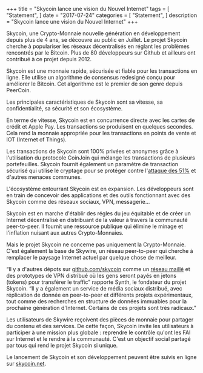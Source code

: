 +++ 
title = "Skycoin lance une vision du Nouvel Internet"
tags = [ 
  "Statement", 
] 
date = "2017-07-24" 
categories = [ 
  "Statement",
] 
description = "Skycoin lance une vision du Nouvel Internet" 
+++

Skycoin, une Crypto-Monnaie nouvelle génération en développement depuis plus de 4 ans, se découvre au public en Juillet. Le projet Skycoin cherche à populariser les réseaux décentralisés en réglant les problèmes rencontrés par le Bitcoin. Plus de 80 développeurs sur Github et ailleurs ont contribué à ce projet depuis 2012.

Skycoin est une monnaie rapide, sécurisée et fiable pour les transactions en ligne. Elle utilise un algorithme de consensus redesigné conçu pour améliorer le Bitcoin. Cet algorithme est le premier de son genre depuis PeerCoin.

Les principales caractéristiques de Skycoin sont sa vitesse, sa confidentialité, sa sécurité et son écosystème.

En terme de vitesse, Skycoin est en concurrence directe avec les cartes de crédit et Apple Pay. Les transactions se produisent en quelques secondes. Cela rend la monnaie appropriée pour les transactions en points de vente et IOT (Internet of Things).

Les transactions de Skycoin sont 100% privées et anonymes grâce à l'utilisation du protocole CoinJoin qui mélange les transactions de plusieurs portefeuilles.  Skycoin fournit également un paramètre de transaction sécurisé qui utilise le cryptage pour se protéger contre l'[attaque des 51%](https://fr.wikipedia.org/wiki/Attaque_des_51%25) et d'autres menaces communes.

L'écosystème entourrant Skycoin est en expansion. Les développeurs sont en train de concevoir des applications et des outils fonctionnant avec des Skycoin comme des réseaux sociaux, VPN, messagerie... 

Skycoin est en marche d'établir des régles du jeu équitable et de créer un Internet décentralisé en distribuant de la valeur à travers la communauté peer-to-peer. Il fournit une ressource publique qui élimine le minage et l'inflation nuisant aux autres Crypto-Monnaies. 

Mais le projet Skycoin ne concerne pas uniquement la Crypto-Monnaie. C'est également la base de Skywire, un réseau peer-to-peer qui cherche à remplacer le paysage Internet actuel par quelque chose de meilleur.

“Il y a d'autres dépots sur [github.com/skycoin](https://github.com/skycoin) comme un [réseau maillé](https://fr.wikipedia.org/wiki/Topologie_de_r%C3%A9seau#Le_r.C3.A9seau_maill.C3.A9) et des prototypes de VPN distribué où les gens seront payés en jetons (tokens) pour transférer le traffic" rapporte Synth, le fondateur du projet Skycoin. “Il y a également un service de média sociaux distribué, avec réplication de donnée en peer-to-peer et différents projets expérimentaux, tout comme des recherches en structure de données immuables pour la prochaine génération d'Internet. Certains de ces projets sont très radicaux."

Les utilisateurs de Skywire reçoivent des pièces de monnaie pour partager du contenu et des services. De cette façon, Skycoin invite les utilisateurs à participer à une mission plus globale : reprendre le contrôle qu'ont les FAI sur Internet et le rendre à la communauté. C'est un objectif social partagé par tous qui rend le projet Skycoin si unique.

Le lancement de Skycoin et son développement peuvent être suivis en ligne sur [skycoin.net](http://www.skycoin.net).
